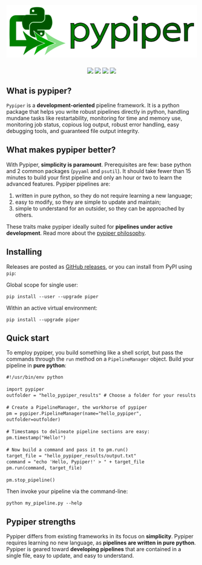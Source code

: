 # <img src="img/pypiper_logo.svg" class="img-header">

<p align="center">
<a href="https://pep.databio.org" alt="PEP compatible"><img src="https://pepkit.github.io/img/PEP-compatible-green.svg"/></a>
<a href="https://github.com/databio/pypiper/actions/workflows/run-pytest.yml" alt="Run pytests"><img src="https://github.com/databio/pypiper/workflows/Run%20pytests/badge.svg"/></a>
<a href="https://pypi.org/project/piper" alt="PyPI badge"><img src="https://img.shields.io/pypi/v/piper"/></a>
<a href="https://github.com/pepkit/piper" alt="GitHub source code"><img src="https://img.shields.io/badge/source-github-354a75?logo=github"/></a>
</p>



## What is pypiper?

`Pypiper` is a **development-oriented** pipeline framework. It is a python package that helps you write robust pipelines directly in python, handling mundane tasks like restartability, monitoring for time and memory use, monitoring job status, copious log output, robust error handling, easy debugging tools, and guaranteed file output integrity.



## What makes pypiper better? 
With Pypiper, **simplicity is paramount**. Prerequisites are few: base python and 2 common packages (`pyyaml` and `psutil`). It should take fewer than 15 minutes to build your first pipeline and only an hour or two to learn the advanced features. Pypiper pipelines are:

1. written in pure python, so they do not require learning a new language;
2. easy to modify, so they are simple to update and maintain;
3. simple to understand for an outsider, so they can be approached by others.

These traits make pypiper ideally suited for **pipelines under active development**. Read more about the [pypiper philosophy](philosophy.md).

## Installing

Releases are posted as [GitHub releases](https://github.com/databio/pypiper/releases), or you can install from PyPI using `pip`:

Global scope for single user:
```{console}
pip install --user --upgrade piper
```

Within an active virtual environment:
```{console}
pip install --upgrade piper
```

## Quick start

To employ pypiper, you build something like a shell script, but pass the commands through the `run` method on a `PipelineManager` object. Build your pipeline in **pure python**:

```{python}
#!/usr/bin/env python

import pypiper
outfolder = "hello_pypiper_results" # Choose a folder for your results

# Create a PipelineManager, the workhorse of pypiper
pm = pypiper.PipelineManager(name="hello_pypiper", outfolder=outfolder)

# Timestamps to delineate pipeline sections are easy:
pm.timestamp("Hello!")

# Now build a command and pass it to pm.run()
target_file = "hello_pypiper_results/output.txt"
command = "echo 'Hello, Pypiper!' > " + target_file
pm.run(command, target_file)

pm.stop_pipeline()
```

Then invoke your pipeline via the command-line:

```{console}
python my_pipeline.py --help
```

## Pypiper strengths

Pypiper differs from existing frameworks in its focus on **simplicity**. Pypiper requires learning no new language, as **pipelines are written in pure python**. Pypiper is geared toward **developing pipelines** that are contained in a single file, easy to update, and easy to understand.
